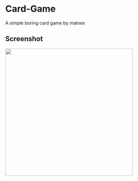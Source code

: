 # Card-Game
A simple boring card game by matnex

## Screenshot
<img src="https://raw.githubusercontent.com/matnex-mix/Card-Game/master/screenshots/1.png" height="400" />
